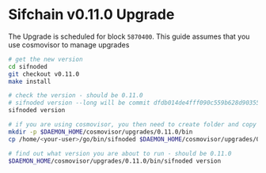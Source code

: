 # Sifchain v0.11.0 Upgrade

The Upgrade is scheduled for block `5870400`. This guide assumes that you use cosmovisor to manage upgrades

```bash
# get the new version
cd sifnoded
git checkout v0.11.0
make install

# check the version - should be 0.11.0
# sifnoded version --long will be commit dfdb014de4fff090c559b628d903555d8ccdc957
sifnoded version

# if you are using cosmovisor, you then need to create folder and copy this new binary
mkdir -p $DAEMON_HOME/cosmovisor/upgrades/0.11.0/bin
cp /home/<your-user>/go/bin/sifnoded $DAEMON_HOME/cosmovisor/upgrades/0.11.0/bin

# find out what version you are about to run - should be 0.11.0
$DAEMON_HOME/cosmovisor/upgrades/0.11.0/bin/sifnoded version
```
